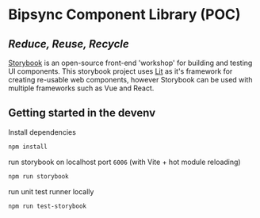# Bipsync Component Library (POC)

## _Reduce, Reuse, Recycle_

[Storybook] is an open-source front-end 'workshop' for building and testing UI components.
This storybook project uses [Lit] as it's framework for creating re-usable web components, however Storybook can be used with multiple frameworks such as Vue and React.

## Getting started in the devenv

Install dependencies

```sh
npm install
```

run storybook on localhost port `6006` (with Vite + hot module reloading)

```sh
npm run storybook
```

run unit test runner locally

```sh
npm run test-storybook
```

[//]: #
[Storybook]: https://storybook.js.org/docs
[Lit]: https://lit.dev/docs/
